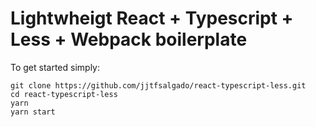 # Lightwheigt React + Typescript + Less + Webpack boilerplate

To get started simply:
```console
git clone https://github.com/jjtfsalgado/react-typescript-less.git
cd react-typescript-less
yarn
yarn start
```
